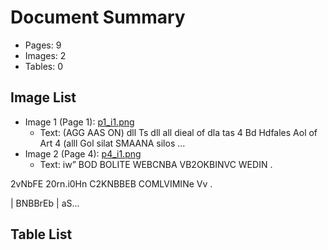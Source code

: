 # Document Summary

- Pages: 9
- Images: 2
- Tables: 0

## Image List

- Image 1 (Page 1): [p1_i1.png](pdf_images/p1_i1.png)
  - Text: (AGG AAS ON)
dll Ts dll
all dieal of dla
tas 4
Bd Hdfales Aol of Art 4 (alll Gol silat
SMAANA silos ...
- Image 2 (Page 4): [p4_i1.png](pdf_images/p4_i1.png)
  - Text: iw” BOD BOLITE WEBCNBA VB2OKBINVC WEDIN .

2vNbFE 20rn.i0Hn C2KNBBEB COMLVIMINe Vv .

| BNBBrEb |
aS...

## Table List

